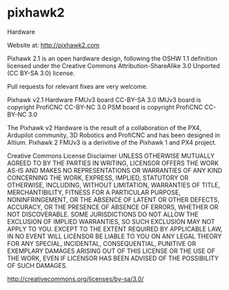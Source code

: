 # pixhawk2
Hardware

Website at: http://pixhawk2.com

Pixhawk 2.1 is an open hardware design, following the OSHW 1.1 definition licensed under the Creative Commons Attribution-ShareAlike 3.0 Unported (CC BY-SA 3.0) license.

Pull requests for relevant fixes are very welcome.

Pixhawk v2.1 Hardware
FMUv3 board CC-BY-SA 3.0
IMUv3 board is copyright ProfiCNC CC-BY-NC 3.0 
PSM   board is copyright ProfiCNC CC-BY-NC 3.0

The Pixhawk v2 Hardware is the result of a collaboration of the PX4, Ardupilot community, 3D Robotics and ProfiCNC and has been designed in Altium. Pixhawk 2 FMUv3 is a derivitive of the Pixhawk 1 and PX4 project.

Creative Commons License Disclaimer
UNLESS OTHERWISE MUTUALLY AGREED TO BY THE PARTIES IN WRITING, LICENSOR OFFERS THE WORK AS-IS AND MAKES NO REPRESENTATIONS OR WARRANTIES OF ANY KIND CONCERNING THE WORK, EXPRESS, IMPLIED, STATUTORY OR OTHERWISE, INCLUDING, WITHOUT LIMITATION, WARRANTIES OF TITLE, MERCHANTIBILITY, FITNESS FOR A PARTICULAR PURPOSE, NONINFRINGEMENT, OR THE ABSENCE OF LATENT OR OTHER DEFECTS, ACCURACY, OR THE PRESENCE OF ABSENCE OF ERRORS, WHETHER OR NOT DISCOVERABLE. SOME JURISDICTIONS DO NOT ALLOW THE EXCLUSION OF IMPLIED WARRANTIES, SO SUCH EXCLUSION MAY NOT APPLY TO YOU. EXCEPT TO THE EXTENT REQUIRED BY APPLICABLE LAW, IN NO EVENT WILL LICENSOR BE LIABLE TO YOU ON ANY LEGAL THEORY FOR ANY SPECIAL, INCIDENTAL, CONSEQUENTIAL, PUNITIVE OR EXEMPLARY DAMAGES ARISING OUT OF THIS LICENSE OR THE USE OF THE WORK, EVEN IF LICENSOR HAS BEEN ADVISED OF THE POSSIBILITY OF SUCH DAMAGES.

http://creativecommons.org/licenses/by-sa/3.0/
